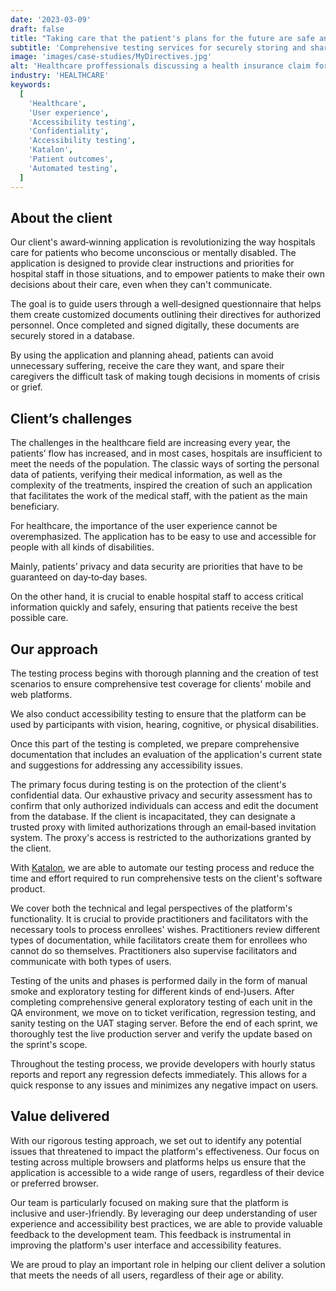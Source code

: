 ```yaml
---
date: '2023-03-09'
draft: false
title: "Taking care that the patient's plans for the future are safe and sound"
subtitle: 'Comprehensive testing services for securely storing and sharing confidential documents with healthcare professionals'
image: 'images/case-studies/MyDirectives.jpg'
alt: 'Healthcare proffessionals discussing a health insurance claim form.'
industry: 'HEALTHCARE'
keywords:
  [
    'Healthcare',
    'User experience',
    'Accessibility testing',
    'Confidentiality',
    'Accessibility testing',
    'Katalon',
    'Patient outcomes',
    'Automated testing',
  ]
---
```


## About the client

Our client's award&#8209;winning application is revolutionizing the way hospitals care for patients who become unconscious or mentally disabled. The application is designed to provide clear instructions and priorities for hospital staff in those situations, and to empower patients to make their own decisions about their care, even when they can't communicate.

The goal is to guide users through a well&#8209;designed questionnaire that helps them create customized documents outlining their directives for authorized personnel. Once completed and signed digitally, these documents are securely stored in a database.

By using the application and planning ahead, patients can avoid unnecessary suffering, receive the care they want, and spare their caregivers the difficult task of making tough decisions in moments of crisis or grief.

## Client’s challenges

The challenges in the healthcare field are increasing every year, the patients’ flow has increased, and in most cases, hospitals are insufficient to meet the needs of the population. The classic ways of sorting the personal data of patients, verifying their medical information, as well as the complexity of the treatments, inspired the creation of such an application that facilitates the work of the medical staff, with the patient as the main beneficiary.

For healthcare, the importance of the user experience cannot be overemphasized. The application has to be easy to use and accessible for people with all kinds of disabilities.

Mainly, patients’ privacy and data security are priorities that have to be guaranteed on day&#8209;to&#8209;day bases.

On the other hand, it is crucial to enable hospital staff to access critical information quickly and safely, ensuring that patients receive the best possible care.

## Our approach

The testing process begins with thorough planning and the creation of test scenarios to ensure comprehensive test coverage for clients' mobile and web platforms.

We also conduct accessibility testing to ensure that the platform can be used by participants with vision, hearing, cognitive, or physical disabilities.

Once this part of the testing is completed, we prepare comprehensive documentation that includes an evaluation of the application's current state and suggestions for addressing any accessibility issues.

The primary focus during testing is on the protection of the client's confidential data. Our exhaustive privacy and security assessment has to confirm that only authorized individuals can access and edit the document from the database. If the client is incapacitated, they can designate a trusted proxy with limited authorizations through an email&#8209;based invitation system. The proxy's access is restricted to the authorizations granted by the client.

With [Katalon](https://katalon.com/), we are able to automate our testing process and reduce the time and effort required to run comprehensive tests on the client's software product.

We cover both the technical and legal perspectives of the platform's functionality. It is crucial to provide practitioners and facilitators with the necessary tools to process enrollees' wishes. Practitioners review different types of documentation, while facilitators create them for enrollees who cannot do so themselves. Practitioners also supervise facilitators and communicate with both types of users.

Testing of the units and phases is performed daily in the form of manual smoke and exploratory testing for different kinds of end&#8209;)users. After completing comprehensive general exploratory testing of each unit in the QA environment, we move on to ticket verification, regression testing, and sanity testing on the UAT staging server. Before the end of each sprint, we thoroughly test the live production server and verify the update based on the sprint's scope.

Throughout the testing process, we provide developers with hourly status reports and report any regression defects immediately. This allows for a quick response to any issues and minimizes any negative impact on users.

## Value delivered

With our rigorous testing approach, we set out to identify any potential issues that threatened to impact the platform's effectiveness. Our focus on testing across multiple browsers and platforms helps us ensure that the application is accessible to a wide range of users, regardless of their device or preferred browser.

Our team is particularly focused on making sure that the platform is inclusive and user&#8209;)friendly. By leveraging our deep understanding of user experience and accessibility best practices, we are able to provide valuable feedback to the development team. This feedback is instrumental in improving the platform's user interface and accessibility features.

We are proud to play an important role in helping our client deliver a solution that meets the needs of all users, regardless of their age or ability.
